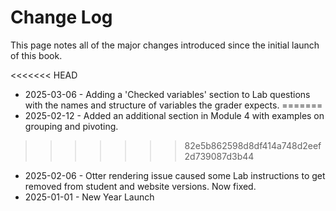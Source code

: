 # Change Log

This page notes all of the major changes introduced since the initial launch of this book.

<<<<<<< HEAD
- 2025-03-06 - Adding a 'Checked variables' section to Lab questions with the names and structure of variables the grader expects.
=======
- 2025-02-12 - Added an additional section in Module 4 with examples on grouping and pivoting.
>>>>>>> 82e5b862598d8df414a748d2eef2d739087d3b44
- 2025-02-06 - Otter rendering issue caused some Lab instructions to get removed from student and website versions. Now fixed.
- 2025-01-01 - New Year Launch
